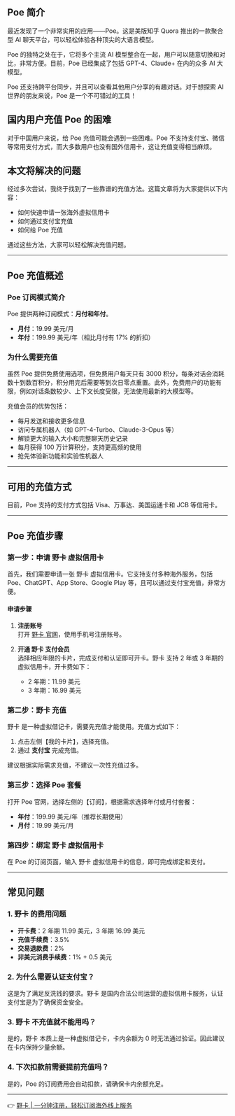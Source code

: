 ## Poe 简介

最近发现了一个非常实用的应用——Poe。这是美版知乎 Quora 推出的一款聚合型 AI 聊天平台，可以轻松体验各种顶尖的大语言模型。

Poe 的独特之处在于，它将多个主流 AI 模型整合在一起，用户可以随意切换和对比，非常方便。目前，Poe 已经集成了包括 GPT-4、Claude+ 在内的众多 AI 大模型。

Poe 还支持跨平台同步，并且可以查看其他用户分享的有趣对话。对于想探索 AI 世界的朋友来说，Poe 是一个不可错过的工具！

## 国内用户充值 Poe 的困难

对于中国用户来说，给 Poe 充值可能会遇到一些困难。Poe 不支持支付宝、微信等常用支付方式，而大多数用户也没有国外信用卡，这让充值变得相当麻烦。

## 本文将解决的问题

经过多次尝试，我终于找到了一些靠谱的充值方法。这篇文章将为大家提供以下内容：

- 如何快速申请一张海外虚拟信用卡
- 如何通过支付宝充值
- 如何给 Poe 充值

通过这些方法，大家可以轻松解决充值问题。

---

## Poe 充值概述

### Poe 订阅模式简介

Poe 提供两种订阅模式：**月付和年付**。

- **月付**：19.99 美元/月  
- **年付**：199.99 美元/年（相比月付有 17% 的折扣）

### 为什么需要充值

虽然 Poe 提供免费使用选项，但免费用户每天只有 3000 积分，每条对话会消耗数十到数百积分，积分用完后需要等到次日零点重置。此外，免费用户的功能有限，例如对话条数较少、上下文长度受限，无法使用最新的大模型等。

充值会员的优势包括：

- 每月发送和接收更多信息
- 访问专属机器人（如 GPT-4-Turbo、Claude-3-Opus 等）
- 解锁更大的输入大小和完整聊天历史记录
- 每月获得 100 万计算积分，支持更高频的使用
- 抢先体验新功能和实验性机器人

---

## 可用的充值方式

目前，Poe 支持的支付方式包括 Visa、万事达、美国运通卡和 JCB 等信用卡。

---

## Poe 充值步骤

### 第一步：申请 野卡 虚拟信用卡

首先，我们需要申请一张 野卡 虚拟信用卡。它支持支付多种海外服务，包括 Poe、ChatGPT、App Store、Google Play 等，且可以通过支付宝充值，非常方便。

#### 申请步骤

1. **注册账号**  
   打开 [野卡 官网](https://bit.ly/bewildcard)，使用手机号注册账号。

2. **开通 野卡 支付会员**  
   选择相应年限的卡片，完成支付和认证即可开卡。野卡 支持 2 年或 3 年期的虚拟信用卡，开卡费如下：  
   - 2 年期：11.99 美元  
   - 3 年期：16.99 美元  

### 第二步：野卡 充值

野卡 是一种虚拟借记卡，需要先充值才能使用。充值方式如下：

1. 点击左侧【我的卡片】，选择充值。
2. 通过 **支付宝** 完成充值。

建议根据实际需求充值，不建议一次性充值过多。

### 第三步：选择 Poe 套餐

打开 Poe 官网，选择左侧的【订阅】，根据需求选择年付或月付套餐：

- **年付**：199.99 美元/年（推荐长期使用）
- **月付**：19.99 美元/月

### 第四步：绑定 野卡 虚拟信用卡

在 Poe 的订阅页面，输入 野卡 虚拟信用卡的信息，即可完成绑定和支付。

---

## 常见问题

### 1. 野卡 的费用问题

- **开卡费**：2 年期 11.99 美元，3 年期 16.99 美元  
- **充值手续费**：3.5%  
- **交易退款费**：2%  
- **非美元消费手续费**：1% + 0.5 美元  

### 2. 为什么需要认证支付宝？

这是为了满足反洗钱的要求。野卡 是国内合法公司运营的虚拟信用卡服务，认证支付宝是为了确保资金安全。

### 3. 野卡 不充值就不能用吗？

是的，野卡 本质上是一种虚拟借记卡，卡内余额为 0 时无法通过验证。因此建议在卡内保持少量余额。

### 4. 下次扣款前需要提前充值吗？

是的，Poe 的订阅费用会自动扣款，请确保卡内余额充足。

---

👉 [野卡 | 一分钟注册，轻松订阅海外线上服务](https://bit.ly/bewildcard)